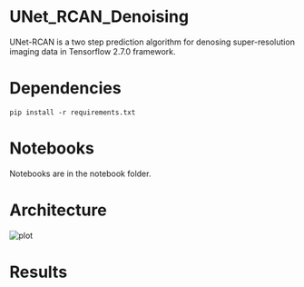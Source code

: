 # UNet_RCAN_Denoising
UNet-RCAN is a two step prediction algorithm for denosing super-resolution imaging data in Tensorflow 2.7.0 framework.

# Dependencies
```pip install -r requirements.txt```

# Notebooks
Notebooks are in the notebook folder. 

# Architecture
![plot](https://github.com/vebrahimi1990/UNet_RCAN_Denoising/blob/master/image%20files/Architecture.png)

# Results
